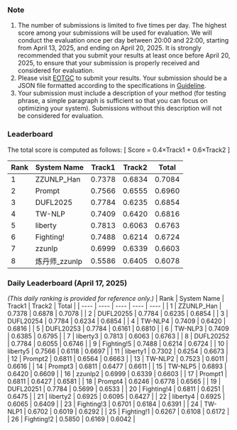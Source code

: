 ### Note
1. The number of submissions is limited to five times per day. The highest score among your submissions will be used for evaluation. We will conduct the evaluation once per day between 20:00 and 22:00, starting from April 13, 2025, and ending on April 20, 2025. It is strongly recommended that you submit your results at least once before April 20, 2025, to ensure that your submission is properly received and considered for evaluation.
2. Please visit [EOTGC](https://nlpcc2025eotgc.cubenlp.com) to submit your results. Your submission should be a JSON file formatted according to the specifications in [Guideline](https://github.com/cubenlp/EOTGC-2025NLPCC/blob/main/Task%20Guideline.md).
3. Your submission must include a description of your method (for testing phrase, a simple paragraph is sufficient so that you can focus on optimizing your system). Submissions without this description will not be considered for evaluation.

### Leaderboard
The total score is computed as follows:
\[ Score = 0.4×Track1 + 0.6×Track2 \]

| Rank | System Name | Track1 | Track2 | Total |
| ---- | ---- | ---- | ---- | ---- |
| 1 | ZZUNLP_Han | 0.7378 | 0.6834 | 0.7084 |
| 2 | Prompt | 0.7566 | 0.6555 | 0.6960 |
| 3 | DUFL2025 | 0.7784 | 0.6235 | 0.6854 |
| 4 | TW-NLP | 0.7409 | 0.6420 | 0.6816 |
| 5 | liberty | 0.7813 | 0.6063 | 0.6763 |
| 6 | Fighting! | 0.7488 | 0.6214 | 0.6724 |
| 7 | zzunlp | 0.6999 | 0.6339 | 0.6603 |
| 8 | 炼丹师_zzunlp | 0.5586 | 0.6405 | 0.6078 |

### Daily Leaderboard (April 17, 2025)
*(This daily ranking is provided for reference only.)*
| Rank | System Name | Track1 | Track2 | Total |
| ---- | ---- | ---- | ---- | ---- |
| 1 | ZZUNLP_Han | 0.7378 | 0.6878 | 0.7078 |
| 2 | DUFL20255 | 0.7784 | 0.6235 | 0.6854 |
| 3 | DUFL20254 | 0.7784 | 0.6234 | 0.6854 |
| 4 | TW-NLP4 | 0.7409 | 0.6420 | 0.6816 |
| 5 | DUFL20253 | 0.7784 | 0.6161 | 0.6810 |
| 6 | TW-NLP3 | 0.7409 | 0.6385 | 0.6795 |
| 7 | liberty3 | 0.7813 | 0.6063 | 0.6763 |
| 8 | DUFL20252 | 0.7784 | 0.6055 | 0.6746 |
| 9 | Fighting!5 | 0.7488 | 0.6214 | 0.6724 |
| 10 | liberty5 | 0.7566 | 0.6118 | 0.6697 |
| 11 | liberty1 | 0.7302 | 0.6254 | 0.6673 |
| 12 | Prompt2 | 0.6811 | 0.6564 | 0.6663 |
| 13 | TW-NLP2 | 0.7523 | 0.6011 | 0.6616 |
| 14 | Prompt3 | 0.6811 | 0.6477 | 0.6611 |
| 15 | TW-NLP5 | 0.6893 | 0.6420 | 0.6609 |
| 16 | zzunlp2 | 0.6999 | 0.6339 | 0.6603 |
| 17 | Prompt1 | 0.6811 | 0.6427 | 0.6581 |
| 18 | Prompt4 | 0.6246 | 0.6778 | 0.6565 |
| 19 | DUFL20251 | 0.7784 | 0.5699 | 0.6533 |
| 20 | Fighting!4 | 0.6811 | 0.6251 | 0.6475 |
| 21 | liberty2 | 0.6925 | 0.6095 | 0.6427 |
| 22 | liberty4 | 0.6925 | 0.6065 | 0.6409 |
| 23 | Fighting!3 | 0.6701 | 0.6184 | 0.6391 |
| 24 | TW-NLP1 | 0.6702 | 0.6019 | 0.6292 |
| 25 | Fighting!1 | 0.6267 | 0.6108 | 0.6172 |
| 26 | Fighting!2 | 0.5850 | 0.6169 | 0.6042 |